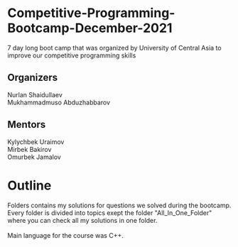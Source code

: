 # Competitive-Programming-Bootcamp-December-2021
7 day long boot camp that was organized by University of Central Asia to improve our competitive programming skills

## Organizers
Nurlan Shaidullaev <br />
Mukhammadmuso Abduzhabbarov <br />

## Mentors
Kylychbek Uraimov  <br />
Mirbek Bakirov  <br />
Omurbek Jamalov  <br />

# Outline
Folders contains my solutions for questions we solved during the bootcamp. Every folder is divided into topics exept the folder "All_In_One_Folder" where you can check all my solutions in one folder.
<br />
<br />
Main language for the course was C++.
